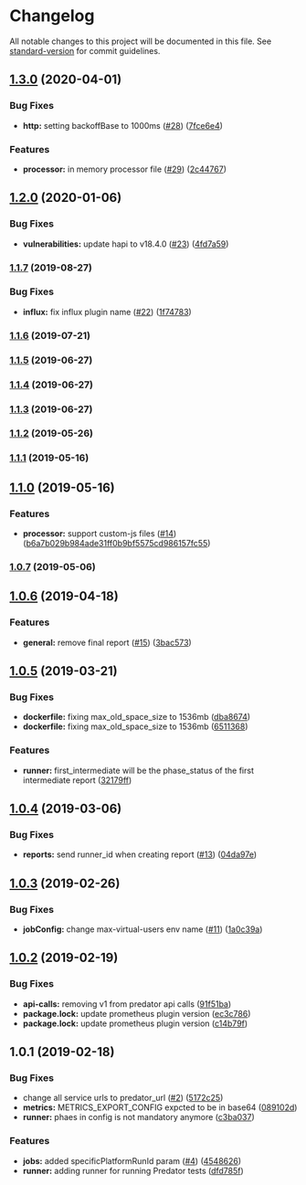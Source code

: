 # Changelog

All notable changes to this project will be documented in this file. See [standard-version](https://github.com/conventional-changelog/standard-version) for commit guidelines.

## [1.3.0](https://github.com/Zooz/predator-runner/compare/v1.2.0...v1.3.0) (2020-04-01)


### Bug Fixes

* **http:** setting backoffBase to 1000ms ([#28](https://github.com/Zooz/predator-runner/issues/28)) ([7fce6e4](https://github.com/Zooz/predator-runner/commit/7fce6e4))


### Features

* **processor:** in memory processor file ([#29](https://github.com/Zooz/predator-runner/issues/29)) ([2c44767](https://github.com/Zooz/predator-runner/commit/2c44767))



## [1.2.0](https://github.com/Zooz/predator-runner/compare/v1.1.7...v1.2.0) (2020-01-06)


### Bug Fixes

* **vulnerabilities:** update hapi to v18.4.0 ([#23](https://github.com/Zooz/predator-runner/issues/23)) ([4fd7a59](https://github.com/Zooz/predator-runner/commit/4fd7a59))



### [1.1.7](https://github.com/Zooz/predator-runner/compare/v1.1.6...v1.1.7) (2019-08-27)


### Bug Fixes

* **influx:** fix influx plugin name ([#22](https://github.com/Zooz/predator-runner/issues/22)) ([1f74783](https://github.com/Zooz/predator-runner/commit/1f74783))



### [1.1.6](https://github.com/Zooz/predator-runner/compare/v1.1.5...v1.1.6) (2019-07-21)



### [1.1.5](https://github.com/Zooz/predator-runner/compare/v1.1.4...v1.1.5) (2019-06-27)



### [1.1.4](https://github.com/Zooz/predator-runner/compare/v1.1.3...v1.1.4) (2019-06-27)



### [1.1.3](https://github.com/Zooz/predator-runner/compare/v1.1.2...v1.1.3) (2019-06-27)



### [1.1.2](https://github.com/Zooz/predator-runner/compare/v1.1.1...v1.1.2) (2019-05-26)



### [1.1.1](https://github.com/Zooz/predator-runner/compare/v1.1.0...v1.1.1) (2019-05-16)



<a name="1.1.0"></a>
## [1.1.0](https://github.com/Zooz/predator-runner/compare/v1.0.7...v1.1.0) (2019-05-16)
### Features

* **processor:** support custom-js files ([#14](https://github.com/Zooz/predator-runner/pull/14)) ([b6a7b029b984ade31ff0b9bf5575cd986157fc55](https://github.com/Zooz/predator-runner/commit/b6a7b029b984ade31ff0b9bf5575cd986157fc55))


### [1.0.7](https://github.com/Zooz/predator-runner/compare/v1.0.6...v1.0.7) (2019-05-06)



<a name="1.0.6"></a>
## [1.0.6](https://github.com/Zooz/predator-runner/compare/v1.0.5...v1.0.6) (2019-04-18)


### Features

* **general:** remove final report ([#15](https://github.com/Zooz/predator-runner/issues/15)) ([3bac573](https://github.com/Zooz/predator-runner/commit/3bac573))



<a name="1.0.5"></a>
## [1.0.5](https://github.com/Zooz/predator-runner/compare/v1.0.4...v1.0.5) (2019-03-21)


### Bug Fixes

* **dockerfile:** fixing max_old_space_size to 1536mb ([dba8674](https://github.com/Zooz/predator-runner/commit/dba8674))
* **dockerfile:** fixing max_old_space_size to 1536mb ([6511368](https://github.com/Zooz/predator-runner/commit/6511368))


### Features

* **runner:** first_intermediate will be the phase_status of the first intermediate report ([32179ff](https://github.com/Zooz/predator-runner/commit/32179ff))



<a name="1.0.4"></a>
## [1.0.4](https://github.com/Zooz/predator-runner/compare/v1.0.3...v1.0.4) (2019-03-06)


### Bug Fixes

* **reports:** send runner_id when creating report ([#13](https://github.com/Zooz/predator-runner/issues/13)) ([04da97e](https://github.com/Zooz/predator-runner/commit/04da97e))



<a name="1.0.3"></a>
## [1.0.3](https://github.com/Zooz/predator-runner/compare/v1.0.2...v1.0.3) (2019-02-26)


### Bug Fixes

* **jobConfig:** change max-virtual-users env name ([#11](https://github.com/Zooz/predator-runner/issues/11)) ([1a0c39a](https://github.com/Zooz/predator-runner/commit/1a0c39a))



<a name="1.0.2"></a>
## [1.0.2](https://github.com/Zooz/predator-runner/compare/v1.0.1...v1.0.2) (2019-02-19)


### Bug Fixes

* **api-calls:** removing v1 from predator api calls ([91f51ba](https://github.com/Zooz/predator-runner/commit/91f51ba))
* **package.lock:** update prometheus plugin version ([ec3c786](https://github.com/Zooz/predator-runner/commit/ec3c786))
* **package.lock:** update prometheus plugin version ([c14b79f](https://github.com/Zooz/predator-runner/commit/c14b79f))



<a name="1.0.1"></a>
## 1.0.1 (2019-02-18)


### Bug Fixes

* change all service urls to predator_url ([#2](https://github.com/Zooz/predator-runner/issues/2)) ([5172c25](https://github.com/Zooz/predator-runner/commit/5172c25))
* **metrics:** METRICS_EXPORT_CONFIG expcted to be in base64 ([089102d](https://github.com/Zooz/predator-runner/commit/089102d))
* **runner:** phaes in config is not mandatory anymore ([c3ba037](https://github.com/Zooz/predator-runner/commit/c3ba037))


### Features

* **jobs:** added specificPlatformRunId param ([#4](https://github.com/Zooz/predator-runner/issues/4)) ([4548626](https://github.com/Zooz/predator-runner/commit/4548626))
* **runner:** adding runner for running Predator tests ([dfd785f](https://github.com/Zooz/predator-runner/commit/dfd785f))
